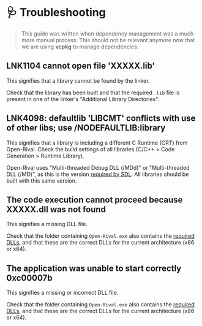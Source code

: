 # :stethoscope: Troubleshooting

> This guide was written when dependency management was a much more manual process. This should not be relevant anymore now that we are using **vcpkg** to manage dependencies.

## LNK1104	cannot open file 'XXXXX.lib'

This signifies that a library cannot be found by the linker.

Check that the library has been built and that the required `.lib` file is present in one of the linker's "Additional Library Directories".

## LNK4098: defaultlib 'LIBCMT' conflicts with use of other libs; use /NODEFAULTLIB:library

This signifies that a library is including a different C Runtime (CRT) from Open-Rival. Check the build settings of all libraries (C/C++ > Code Generation > Runtime Library).

Open-Rival uses "Multi-threaded Debug DLL (/MDd)" or "Multi-threaded DLL (/MD)", as this is the version [required by SDL](https://wiki.libsdl.org/SDL2/FAQWindows#when_using_visual_c_i_get_link_errors_relating_to_msvcrt.lib_or_libc). All libraries should be built with this same version.

## The code execution cannot proceed because XXXXX.dll was not found

This signifies a missing DLL file.

Check that the folder containing `Open-Rival.exe` also contains the [required DLLs](/docs/dependencies.md#dll-files), and that these are the correct DLLs for the current architecture (x86 or x64).

## The application was unable to start correctly 0xc00007b

This signifies a missing or incorrect DLL file.

Check that the folder containing `Open-Rival.exe` also contains the [required DLLs](/docs/dependencies.md#dll-files), and that these are the correct DLLs for the current architecture (x86 or x64).
